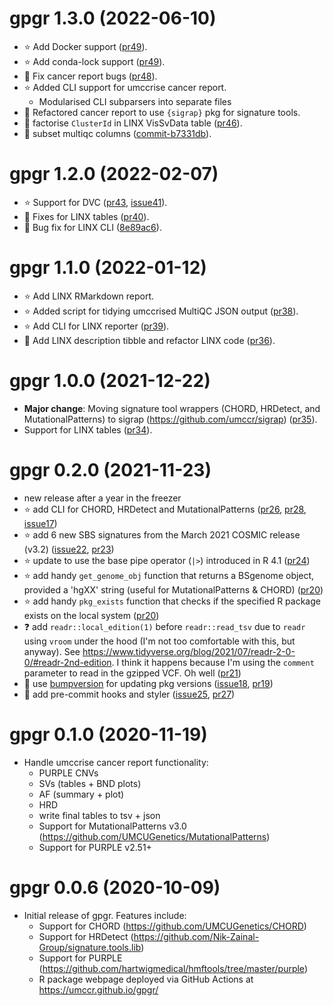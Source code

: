 # gpgr 1.3.0 (2022-06-10)

- :star: Add Docker support ([pr49](https://github.com/umccr/gpgr/pull/49)).
- :star: Add conda-lock support ([pr49](https://github.com/umccr/gpgr/pull/49)).
- :bug: Fix cancer report bugs ([pr48](https://github.com/umccr/gpgr/pull/48)).
- :star: Added CLI support for umccrise cancer report.
  - Modularised CLI subparsers into separate files
- :wrench: Refactored cancer report to use `{sigrap}` pkg for signature tools.
- :wrench: factorise `ClusterId` in LINX VisSvData table ([pr46](https://github.com/umccr/gpgr/pull/46)).
- :wrench: subset multiqc columns ([commit-b7331db](https://github.com/umccr/gpgr/commit/b7331db86151bcbd82268dad264acf823df7471d)).

# gpgr 1.2.0 (2022-02-07)

- :star: Support for DVC ([pr43](https://github.com/umccr/gpgr/pull/43), [issue41](https://github.com/umccr/gpgr/issues/41)).
- :wrench: Fixes for LINX tables ([pr40](https://github.com/umccr/gpgr/pull/40)).
- :wrench: Bug fix for LINX CLI ([8e89ac6](https://github.com/umccr/gpgr/commit/8e89ac67ba45d64e814772b1c12d6fc3b8e7a45d)).

# gpgr 1.1.0 (2022-01-12)

- :star: Add LINX RMarkdown report.
- :star: Added script for tidying umccrised MultiQC JSON output ([pr38](https://github.com/umccr/gpgr/pull/38)).
- :star: Add CLI for LINX reporter ([pr39](https://github.com/umccr/gpgr/pull/39)).
- :wrench: Add LINX description tibble and refactor LINX code ([pr36](https://github.com/umccr/gpgr/pull/36)).

# gpgr 1.0.0 (2021-12-22)

- **Major change**: Moving signature tool wrappers (CHORD, HRDetect, and
  MutationalPatterns) to sigrap (https://github.com/umccr/sigrap)
  ([pr35](https://github.com/umccr/gpgr/pull/35)).
- Support for LINX tables ([pr34](https://github.com/umccr/gpgr/pull/34)).

# gpgr 0.2.0 (2021-11-23)

- new release after a year in the freezer
- :star: add CLI for CHORD, HRDetect and MutationalPatterns
  ([pr26](https://github.com/umccr/gpgr/pull/26),
  [pr28](https://github.com/umccr/gpgr/pull/28),
  [issue17](https://github.com/umccr/gpgr/issues/17))
- :star: add 6 new SBS signatures from the March 2021 COSMIC release (v3.2)
  ([issue22](https://github.com/umccr/gpgr/issues/22),
  [pr23](https://github.com/umccr/gpgr/pull/23))
- :star: update to use the base pipe operator (`|>`) introduced in R 4.1
  ([pr24](https://github.com/umccr/gpgr/pull/24))
- :star: add handy `get_genome_obj` function that returns a BSgenome object, provided
  a 'hgXX' string (useful for MutationalPatterns & CHORD)
  ([pr20](https://github.com/umccr/gpgr/pull/20))
- :star: add handy `pkg_exists` function that checks if the specified R package
  exists on the local system ([pr20](https://github.com/umccr/gpgr/pull/20))
- :question: add `readr::local_edition(1)` before `readr::read_tsv` due to
  `readr` using `vroom` under the hood (I'm not too comfortable with this,
  but anyway). See <https://www.tidyverse.org/blog/2021/07/readr-2-0-0/#readr-2nd-edition>.
  I think it happens because I'm using the `comment` parameter to read in the
  gzipped VCF. Oh well ([pr21](https://github.com/umccr/gpgr/pull/21))
- :wrench: use [bumpversion](https://github.com/c4urself/bump2version) for
  updating pkg versions
  ([issue18](https://github.com/umccr/gpgr/issues/18),
  [pr19](https://github.com/umccr/gpgr/pull/19))
- :wrench: add pre-commit hooks and styler
  ([issue25](https://github.com/umccr/gpgr/issues/25),
  [pr27](https://github.com/umccr/gpgr/pull/27))

# gpgr 0.1.0 (2020-11-19)

- Handle umccrise cancer report functionality:
  - PURPLE CNVs
  - SVs (tables + BND plots)
  - AF (summary + plot)
  - HRD
  - write final tables to tsv + json
  - Support for MutationalPatterns v3.0 (https://github.com/UMCUGenetics/MutationalPatterns)
  - Support for PURPLE v2.51+

# gpgr 0.0.6 (2020-10-09)

- Initial release of gpgr. Features include:
  - Support for CHORD (https://github.com/UMCUGenetics/CHORD)
  - Support for HRDetect (https://github.com/Nik-Zainal-Group/signature.tools.lib)
  - Support for PURPLE (https://github.com/hartwigmedical/hmftools/tree/master/purple)
  - R package webpage deployed via GitHub Actions at https://umccr.github.io/gpgr/

